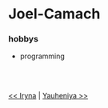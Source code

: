 # Joel-Camach


### hobbys

- programming

<br/>
<br/>


[<< Iryna](./Iryna.md) | [Yauheniya >>](./Yauheniya.md)
